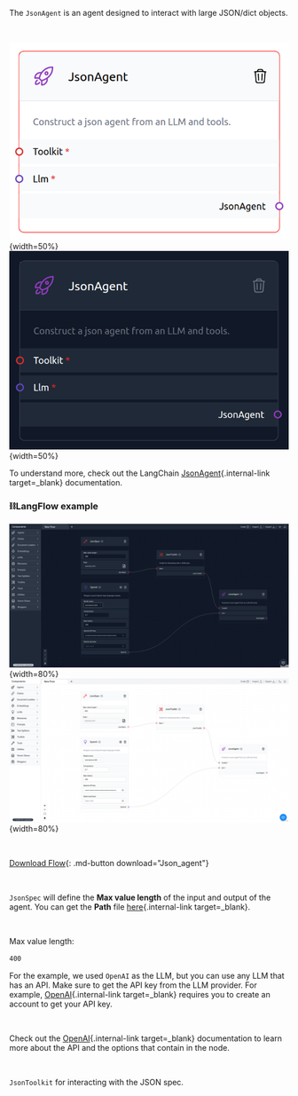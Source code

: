 The `JsonAgent` is an agent designed to interact with large JSON/dict objects.

<br>

![Description](img/single_node/json_ag.png#only-light){width=50%}
![Description](img/single_node/json_ag2.png#only-dark){width=50%}

To understand more, check out the LangChain [JsonAgent](https://python.langchain.com/en/latest/modules/agents/toolkits/examples/json.html){.internal-link target=\_blank} documentation.

### ⛓️LangFlow example

![Description](img/json-agent2.png#only-dark){width=80%}
![Description](img/json-agent.png#only-light){width=80%}

<br>

[Download Flow](data/Json_agent.json){: .md-button download="Json_agent"}

<br>

`JsonSpec` will define the **Max value length** of the input and output of the agent. You can get the **Path** file [here](https://raw.githubusercontent.com/openai/openai-openapi/master/openapi.yaml){.internal-link target=\_blank}.

<br>

Max value length:

```txt
400
```

For the example, we used `OpenAI` as the LLM, but you can use any LLM that has an API. Make sure to get the API key from the LLM provider. For example, [OpenAI](https://platform.openai.com/){.internal-link target=\_blank} requires you to create an account to get your API key.

<br>

Check out the [OpenAI](https://platform.openai.com/docs/introduction/overview){.internal-link target=\_blank} documentation to learn more about the API and the options that contain in the node.

<br>

`JsonToolkit` for interacting with the JSON spec.
